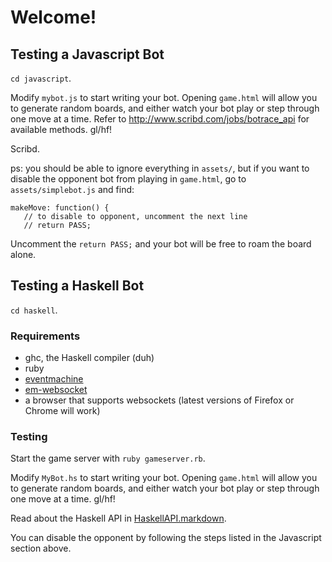 # Welcome!

## Testing a Javascript Bot

`cd javascript`.

Modify `mybot.js` to start writing your bot. Opening `game.html` will allow you to generate random boards, and either watch your bot play or step through one move at a time. Refer to http://www.scribd.com/jobs/botrace_api for available methods. gl/hf!

Scribd.

ps: you should be able to ignore everything in `assets/`, but if you want to disable the opponent bot from playing in `game.html`, go to `assets/simplebot.js` and find:

    makeMove: function() {
       // to disable to opponent, uncomment the next line
       // return PASS;

Uncomment the `return PASS;` and your bot will be free to roam the board alone.

## Testing a Haskell Bot

`cd haskell`.

### Requirements

- ghc, the Haskell compiler (duh)
- ruby
- [eventmachine](http://rubyeventmachine.com/)
- [em-websocket](https://github.com/igrigorik/em-websocket)
- a browser that supports websockets (latest versions of Firefox or Chrome will work)

### Testing

Start the game server with `ruby gameserver.rb`.

Modify `MyBot.hs` to start writing your bot. Opening `game.html` will allow you to generate random boards, and either watch your bot play or step through one move at a time. gl/hf!

Read about the Haskell API in [HaskellAPI.markdown](haskell/HaskellAPI.markdown).

You can disable the opponent by following the steps listed in the Javascript section above.
